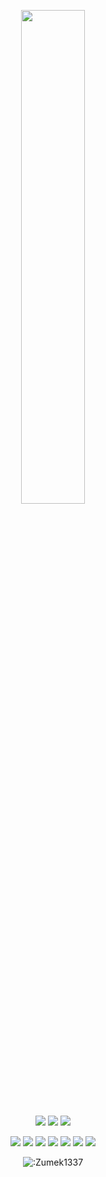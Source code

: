 <p align=center>
  <a href="https://discord.com/users/1093923329695551508"><img src="https://lanyard-profile-readme.vercel.app/api/1093923329695551508" width=45%></a>
</p>

<p align="center">
  <a href="https://github.com/Zumek1337"><img src="https://img.shields.io/github/followers/Zumek1337?style=for-the-badge"></img></a>
  <a href="https://github.com/Zumek1337"><img src="https://img.shields.io/github/stars/Zumek1337?style=for-the-badge"></img></a>
  <a href="https://wanted-ceo.netlify.app/ceo"><img src="https://img.shields.io/website?down_message=wanted.lol%20is%20down%21&style=for-the-badge&up_message=https://wanted-ceo.netlify.app/ceo%20is%20up%21&url=https%3A%2F%2Fhttps://wanted-ceo.netlify.app/ceol"></img></a>
</p>

<p align="center">
  <a href="https://github.com/Zumek1337"><img src="https://img.shields.io/badge/python-3670A0?style=for-the-badge&logo=python&logoColor=ffdd54"></a>
  <a href="https://github.com/Zumek1337"><img src="https://img.shields.io/badge/Go-00ADD8?style=for-the-badge&logo=go&logoColor=white"></a>
  <a href="https://github.com/Zumek1337"><img src="https://img.shields.io/badge/SvelteKit-FF3E00?style=for-the-badge&logo=Svelte&logoColor=white"></a>
  <a href="https://github.com/Zumek1337"><img src="https://img.shields.io/badge/Sass-CC6699?style=for-the-badge&logo=sass&logoColor=white"></a>
  <a href="https://github.com/Zumek1337"><img src="https://img.shields.io/badge/Tailwind_CSS-38B2AC?style=for-the-badge&logo=tailwind-css&logoColor=white"></a>
  <a href="https://github.com/Zumek1337"><img src="https://img.shields.io/badge/javascript-%23323330.svg?style=for-the-badge&logo=javascript&logoColor=%23F7DF1E"></a>
  <a href="https://github.com/Zumek1337"><img src="https://img.shields.io/badge/typescript-%23007ACC.svg?style=for-the-badge&logo=typescript&logoColor=white"></a>
</p>

<p align="center"><img src="https://count.getloli.com/get/@:Zumek1337" alt=":Zumek1337" /></p>
